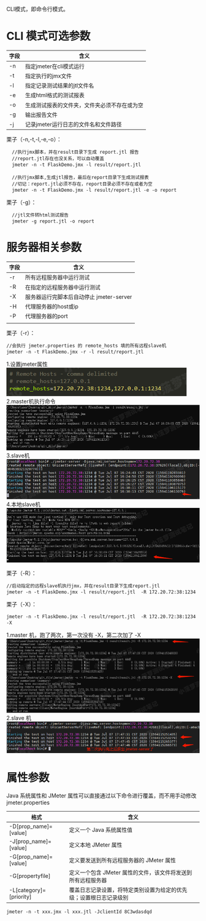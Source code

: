 CLI模式，即命令行模式。

# CLI 模式可选参数
| 字段 | 含义 | 
| ------| ------ | 
| -n | 指定jmeter在cli模式运行 | 
| -t | 指定执行的jmx文件 | 
| -l | 指定记录测试结果的jtl文件名 | 
| -e | 生成html格式的测试报表 | 
| -o | 生成测试报表的文件夹，文件夹必须不存在或为空 | 
| -g | 输出报告文件 | 
| -j | 记录jmeter运行日志的文件名和文件路径 | 

栗子（-n,-t,-l,-e,-o）：

      //执行jmx脚本，并在result目录下生成 report.jtl 报告
      //report.jtl存在也没关系，可以自动覆盖
      jmeter -n -t FlaskDemo.jmx -l result/report.jtl

      //执行jmx脚本,生成jtl报告，最后在report目录下生成测试报表
      //切记：report.jtl必须不存在，report目录必须不存在或者为空
      jmeter -n -t FlaskDemo.jmx -l result/report.jtl -e -o report

栗子（-g）：

      //jtl文件转html测试报告
      jmeter -g report.jtl -o report

# 服务器相关参数
| 字段 | 含义 |
| ----- | ----- |
| -r | 所有远程服务器中运行测试 |
| -R | 在指定的远程服务器中运行测试 |
| -X | 服务器运行完脚本后自动停止 jmeter-server |
| -H | 代理服务器的host或ip |
| -P | 代理服务器的port |
|  |  |

栗子（-r）：

    //会执行 jmeter.properties 的 remote_hosts 填的所有远程slave机
    jmeter -n -t FlaskDemo.jmx -r -l result/report.jtl

   1.设置jmeter属性
    ![img_2.png](imgs/img_2.png)
   2.master机执行命令
    ![img_3.png](imgs/img_3.png)
   3.slave机
    ![img_4.png](imgs/img_4.png)
   4.本地slave机
    ![img_5.png](imgs/img_5.png)

栗子（-R）：

    //启动指定的远程slave机执行jmx，并在result目录下生成report.jtl  
    jmeter -n -t FlaskDemo.jmx -l result/report.jtl  -R 172.20.72:38:1234
  
栗子（-X）：

    jmeter -n -t FlaskDemo.jmx -l result/report.jtl  -R 172.20.72:38:1234 -X

   1.master 机，跑了两次，第一次没有 -X，第二次加了 -X
    ![img_6.png](imgs/img_6.png)
   2.slave 机
    ![img_7.png](imgs/img_7.png)


# 属性参数
Java 系统属性和 JMeter 属性可以直接通过以下命令进行覆盖，而不用手动修改 jmeter.properties

| 格式 | 含义 |
| ----- | ----- |
| -D[prop_name]=[value]|	定义一个 Java 系统属性值|
|-J[prop_name]=[value]	|定义本地 JMeter 属性|
|-G[prop_name]=[value]	|定义要发送到所有远程服务器的 JMeter 属性|
|-G[propertyfile]	|定义一个包含 JMeter 属性的文件，该文件将发送到所有远程服务器|
|-L[category]=[priority]|覆盖日志记录设置，将特定类别设置为给定的优先级；设置根日志记录级别 |

    jmeter -n -t xxx.jmx -l xxx.jtl -JclientId 8C3wdasdqd